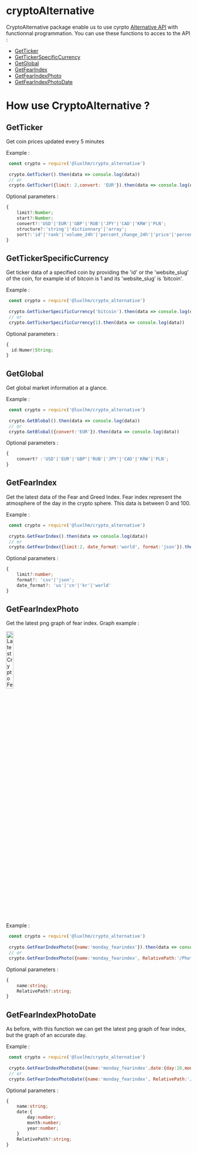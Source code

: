 ﻿# cryptoAlternative
CryptoAlternative package enable us to use cyrpto [Alternative API](https://alternative.me/) with functionnal programmation.
You can use these functions to acces to the API :
- [GetTicker](#getticker)
- [GetTickerSpecificCurrency](#gettickerspecificcurrency)
- [GetGlobal](#getglobal)
- [GetFearIndex](#getfearindex)
- [GetFearIndexPhoto](#getfearindexphoto)
- [GetFearIndexPhotoDate](#getfearindexphotodate)

# How use CryptoAlternative ?

## GetTicker

Get coin prices updated every 5 minutes

Example : 
```js
 const crypto = require('@luxlhm/crypto_alternative')
 
 crypto.GetTicker().then(data => console.log(data))
 // or
 crypto.GetTicker({limit: 2,convert: 'EUR'}).then(data => console.log(data))
```
Optional parameters :
```ts
{
    limit?:Number;
    start?:Number;
    convert?:'USD'|'EUR'|'GBP'|'RUB'|'JPY'|'CAD'|'KRW'|'PLN';
    structure?:'string'|'dictionnary'|'array';
    sort?:'id'|'rank'|'volume_24h'|'percent_change_24h'|'price'|'percent_change_1h'|'percent_change_1h'|'percent_change_7d'|'circulating_supply'|'name';
}
```

## GetTickerSpecificCurrency

Get ticker data of a specified coin by providing the 'id' or the 'website_slug' of the coin, for example id of bitcoin is 1 and its 'website_slug' is  'bitcoin'.

Example : 
```js
 const crypto = require('@luxlhm/crypto_alternative')
  
 crypto.GetTickerSpecificCurrency('bitcoin').then(data => console.log(data))
 // or 
 crypto.GetTickerSpecificCurrency(1).then(data => console.log(data)) 
```
Optional parameters :
```ts
{
  id:Numer|String;
}
```
## GetGlobal

Get global market information at a glance.

Example : 
```js
 const crypto = require('@luxlhm/crypto_alternative')
  
 crypto.GetBlobal().then(data => console.log(data))
 // or 
 crypto.GetBlobal({convert:'EUR'}).then(data => console.log(data)) 
```
Optional parameters :
```ts
{
    convert? :'USD'|'EUR'|'GBP'|'RUB'|'JPY'|'CAD'|'KRW'|'PLN';
}
```

## GetFearIndex

Get the latest data of the Fear and Greed Index. Fear index represent the atmosphere of the day in the crypto sphere. This data is between 0 and 100. 

Example : 
```js
 const crypto = require('@luxlhm/crypto_alternative')
 
 crypto.GetFearIndex().then(data => console.log(data))
 // or
 crypto.GetFearIndex({limit:2, date_format:'world', format:'json'}).then(data => console.log(data)) 
```
Optional parameters :
```ts
{
    limit?:number;
    format?: 'csv'|'json';
    date_format?: 'us'|'cn'|'kr'|'world'
}
```
## GetFearIndexPhoto

Get the latest png graph of fear index.
Graph example : 

<img src="https://alternative.me/crypto/fear-and-greed-index.png" alt="Latest Crypto Fear & Greed Index" width="20%" />

Example : 
```js
 const crypto = require('@luxlhm/crypto_alternative')
  
 crypto.GetFearIndexPhoto({name:'monday_fearindex'}).then(data => console.log(data))
 // or
 crypto.GetFearIndexPhoto({name:'monday_fearindex', RelativePath:'/PhotoDist'}).then(data => console.log(data))
```
Optional parameters :
```ts
{
    name:string;
    RelativePath?:string;
}
```
## GetFearIndexPhotoDate

As before, with this function we can get the latest png graph of fear index, but the graph of an accurate day.

Example : 
```js
 const crypto = require('@luxlhm/crypto_alternative')
  
 crypto.GetFearIndexPhotoDate({name:'monday_fearindex',date:{day:20,month:3, year:2021}}).then(data => console.log(data))
 // or
 crypto.GetFearIndexPhotoDate({name:'monday_fearindex', RelativePath:'/PhotoDist', date:{day:20,month:3, year:2021}}).then(data => console.log(data)) 
```
Optional parameters :
```ts
{
    name:string;
    date:{
        day:number;
        month:number;
        year:number;
    }
    RelativePath?:string;
}
```
